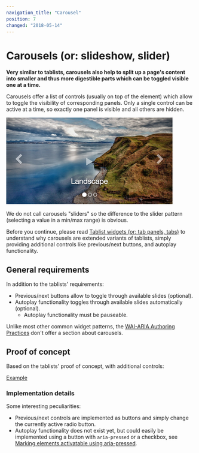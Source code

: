 ```yaml
---
navigation_title: "Carousel"
position: 7
changed: "2018-05-14"
---
```


# Carousels (or: slideshow, slider)

**Very similar to tablists, carousels also help to split up a page's content into smaller and thus more digestible parts which can be toggled visible one at a time.**

Carousels offer a list of controls (usually on top of the element) which allow to toggle the visibility of corresponding panels. Only a single control can be active at a time, so exactly one panel is visible and all others are hidden.

![Typical carousel](_media/typical-carousel.png)

We do not call carousels "sliders" so the difference to the slider pattern (selecting a value in a min/max range) is obvious.

Before you continue, please read [Tablist widgets (or: tab panels, tabs)](/pages/examples/widgets/tablists) to understand why carousels are extended variants of tablists, simply providing additional controls like previous/next buttons, and autoplay functionality.

## General requirements

In addition to the tablists' requirements:

- Previous/next buttons allow to toggle through available slides (optional).
- Autoplay functionality toggles through available slides automatically (optional).
    - Autoplay functionality must be pauseable.

Unlike most other common widget patterns, the [WAI-ARIA Authoring Practices](https://www.w3.org/TR/wai-aria-practices/) don't offer a section about carousels.

## Proof of concept

Based on the tablists' proof of concept, with additional controls:

[Example](_examples/carousel-with-radio-buttons)

### Implementation details

Some interesting peculiarities:

- Previous/next controls are implemented as buttons and simply change the currently active radio button.
- Autoplay functionality does not exist yet, but could easily be implemented using a button with `aria-pressed` or a checkbox, see [Marking elements activatable using aria-pressed](/pages/examples/sensible-aria-usage/pressed).